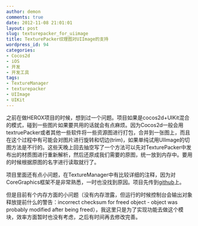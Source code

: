```yaml
---
author: demon
comments: true
date: 2012-11-08 21:01:01
layout: post
slug: texturepacker_for_uiimage
title: TexturePacker纹理图对UIImage的支持
wordpress_id: 94
categories:
- Cocos2d
- iOS
- 开发
- 开发工具
tags:
- TextureManager
- texturepacker
- UIImage
- UIKit
---
```


之前在做HEROX项目的时候，想到过一个问题。项目如果是cocos2d+UIKit混合的模式，碰到一些图片如果要共用的话就会有点麻烦。因为Cocos2d一般会用textruePacker或者其他一些软件将一些资源图进行打包，合并到一张图上，而且在这个过程中有可能会对图片进行旋转和切边(trim)，如果单纯试用UIImage的切图方法是不行的。这些天晚上回去抽空写了一个方法可以先对TexturePacker中发布出的材质图进行重新解析，然后还原成我们需要的原图，统一放到内存中。要用的时候根据原图的名字进行读取就行了。

项目里面还有点小问题，在TextureManager中有比较详细的注释，因为对CoreGraphics框架不是非常熟悉，一时也没找到原因。项目先传到[github](https://github.com/demon1105/TextureCocoa)上。

但是目前有个内存方面的小问题（没有内存泄露，但运行的时候控制台会输出对象释放提前什么的警告：incorrect checksum for freed object - object was probably modified after being freed），我这里只是为了实现功能去做这个模块，效率方面暂时也没有考虑，之后有时间再去修改完善。
